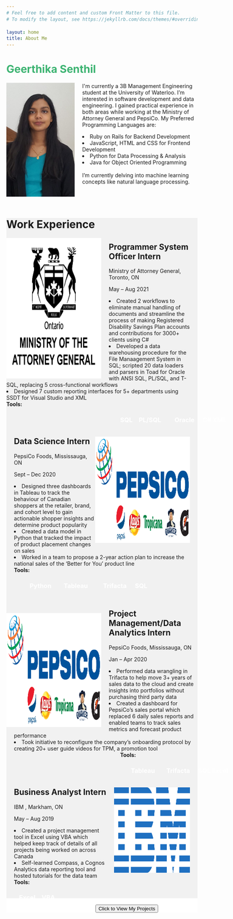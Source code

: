```yaml
---
# Feel free to add content and custom Front Matter to this file.
# To modify the layout, see https://jekyllrb.com/docs/themes/#overriding-theme-defaults

layout: home
title: About Me
---
```



<div class="box">
  <div class="row">
   <div class="column-33">
  <h1 class="large-font" style="color:MediumSeaGreen;"><b>Geerthika Senthil</b></h1>
    <img src="img\Profile_pic.jpg" style="float:left; padding-right:20px; width:180px; height:300px;"> 
    </div>
    <div class="column-66">
       <p>
        I'm currently a 3B Management Engineering student at the University of Waterloo. I’m interested in software development and data engineering. I gained practical experience in both areas while working at the Ministry of Attorney General and PepsiCo. 
        My Preferred Programming Languages are:
            <li>Ruby on Rails for Backend Development</li>
            <li>JavaScript, HTML and CSS for Frontend Development</li>
            <li>Python for Data Processing & Analysis</li>
            <li>Java for Object Oriented Programming</li>
            <br>
        I’m currently delving into machine learning concepts like natural language processing.</p>
     </div>
  </div>
</div>
<br>
<br>
<div class="box" style="background-color:#f1f1f1" >
  <div class="row">
   <div class="column-33">
  <h1 class="large-font">Work Experience</h1>
    <img src="img\MAG_LOGO.png" style="float:left; padding-right:20px; width:250px; height:370px;"> 
    </div>
    <div class="column-66" style="padding-right:20px;">
    <p>
       <h2>  Programmer System Officer Intern</h2>	         
        <p>Ministry of Attorney General, Toronto, ON</p><p>May – Aug 2021</p>
        <li>Created 2 workflows to eliminate manual handling of documents and streamline the process of making
Registered Disability Savings Plan accounts and contributions for 3000+ clients using C#</li>
<li>Developed a data warehousing procedure for the File Manaagement System in SQL; scripted 20 data loaders and parsers in Toad for Oracle with ANSI SQL, PL/SQL, and T-SQL, replacing 5 cross-functional workflows</li>
<li>Designed 7 custom reporting interfaces for 5+ departments using SSDT for Visual Studio and XML</li>
           <b style="  position: relative; padding-right:3px; float:left; ">Tools:</b>
           <br>
        <div class="row">
          <div class="tool2" style="  position: relative; padding-right:6px; float:left; left:300px; " >	<h3 style="color:white; text-align: center; padding-bottom:3px; ">SQL</h3>   </div>
          <div class="tool2" style="  position: relative; padding-right:6px; float:left; left:300px;  width:80px;" >	<h3 style="color:white; text-align: center;">PL/SQL</h3>   </div>
          <div class="tool2" style="  position: relative; padding-right:3px; float:left; left:300px; width:90px;" >	<h3 style="color:white; text-align: center;">Oracle</h3>   </div>
          <div class="tool2" style="  position: relative; padding-right:3px; float:left; left:300px;" >	<h3 style="color:white; text-align: center;">C#</h3>   </div>
          <div class="tool2" style="  position: relative; padding-right:6px; float:left; left:300px; " >	<h3 style="color:white; text-align: center;">XML</h3>   </div>
        </div>
        </p>     
  </div>
  <br>
  <br>
  <div class="row"> <div class="column-33">
    <img src="img\Pepsi_logo.png" style="float:right; padding-right:20px; width:250px; height:280px;"> 
    </div>
    <div class="column-66"  style="padding-left:20px;">
    <p>
       <h2>  Data Science Intern </h2>	         
        <p>PepsiCo Foods, Mississauga, ON</p><p>Sept – Dec 2020</p>
       <li>Designed three dashboards in Tableau to track the behaviour of Canadian shoppers at the retailer, 
brand, and cohort level to gain actionable shopper insights and determine product popularity</li>
<li>Created a data model in Python that tracked the impact of product placement changes on sales</li>
<li>Worked in a team to propose a 2-year action plan to increase the national sales of the ‘Better for 
You’ product line</li>
         <b>Tools:</b>
        <div class="row">
          <div class="tool2" style="  position: relative; padding-right:3px; float:left; left:30px; width:80px;" >	<h3 style="color:white; text-align: center;">Python</h3>   </div>
          <div class="tool2" style="  position: relative; padding-right:3px; float:left; left:30px; width:100px;" >	<h3 style="color:white; text-align: center;">Tableau</h3>   </div>
          <div class="tool2" style="  position: relative; padding-right:3px; float:left; left:30px; width:100px;" >	<h3 style="color:white; text-align: center;">Trifacta</h3>   </div>
          <div class="tool2" style="  position: relative; padding-right:3px; float:left; left:30px;" >	<h3 style="color:white; text-align: center;">SQL</h3>   </div>
        </div>
        </p>   
    </div>
  </div>  
    <br>
  <div class="row"> <div class="column-33">
  <br>
  <br>
    <img src="img\Pepsi_logo.png" style="float:left; padding-right:20px; padding-top:40px; width:250px; height:300px;"> 
    </div>
    <div class="column-66"  style="padding-left:20px;">
    <p>
       <h2>  Project Management/Data Analytics Intern </h2>	         
        <p>PepsiCo Foods, Mississauga, ON</p><p>Jan – Apr 2020</p> 
         <li>Performed data wrangling in Trifacta to help move 3+ years of sales data to the cloud and create 
insights into portfolios without purchasing third party data</li>
<li>Created a dashboard for PepsiCo’s sales portal which replaced 6 daily sales reports and enabled teams 
to track sales metrics and forecast product performance</li>
<li>Took initiative to reconfigure the company’s onboarding protocol by creating 20+ user guide videos 
for TPM, a promotion tool</li>
        <b style="  position: relative; padding-right:3px; float:left; left:280px;">Tools:</b>
        <br>
        <div class="row">
          <div class="tool2" style="  position: relative; padding-right:3px; float:left; left:300px;  width:80px;" >	<h3 style="color:white; text-align: center;">Tableau</h3>   </div>
          <div class="tool2" style="  position: relative; padding-right:3px; float:left; left:300px; width:100px;" >	<h3 style="color:white; text-align: center;">Trifacta</h3>   </div>
          <div class="tool2" style="  position: relative; padding-right:3px; float:left; left:300px;" >	<h3 style="color:white; text-align: center;">SQL</h3>   </div>
          <div class="tool2" style="  position: relative; padding-right:3px; float:left; left:300px;" >	<h3 style="color:white; text-align: center;">Excel</h3>   </div>
        </div>
        </p>
    </div> 
    <br>
  </div>
 <br>
  <div class="row"> <div class="column-33">
    <img src="img\IBM_LOGO.png" style="float:right; padding-left:20px; padding-right:20px; width:200px; height:225px;"> 
    </div>
    <div class="column-66"  style="padding-left:20px;">
       <h2>  Business Analyst Intern </h2>	         
        <p>IBM , Markham, ON</p><p>May – Aug 2019</p> 
        <li>	Created a project management tool in Excel using VBA which helped keep track of details of all projects being worked on across Canada</li>
        <li>Self-learned Compass, a Cognos Analytics data reporting tool and hosted tutorials for the data team</li>
         <b>Tools:</b>
        <div class="row">
          <div class="tool2" style="  position: relative; padding-right:3px; float:left; width:70px;" >	<h3 style="color:white; text-align: center;">Excel</h3>   </div>
          <div class="tool2" style="  position: relative; padding-right:3px; float:left; " >	<h3 style="color:white; text-align: center;">VBA</h3>   </div>
        </div>
    </div>
  </div>
  <br>
  <br>
</div>
<div class="box" style="background-color:white; text-align:center;">
<br>
  <form method="get" action="/projects">
  <button class="buttonNav">Click to View My Projects</button>
  </form>
</div>
